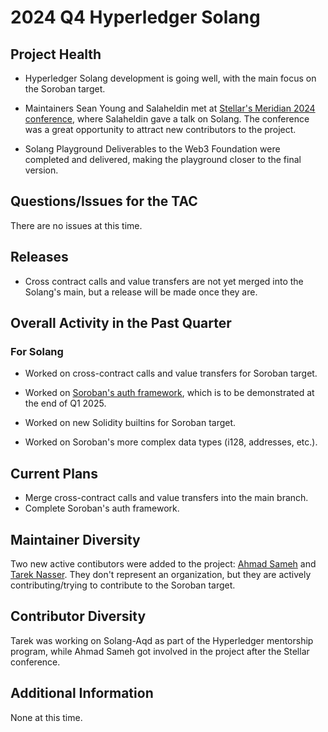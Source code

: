 [//]: # (SPDX-License-Identifier: CC-BY-4.0)

# 2024 Q4 Hyperledger Solang

## Project Health

* Hyperledger Solang development is going well, with the main focus on the Soroban target.

* Maintainers Sean Young and Salaheldin met at [Stellar's Meridian 2024 conference](https://meridian.stellar.org/), where Salaheldin gave a talk on Solang. The conference was a great opportunity to attract new contributors to the project.

* Solang Playground Deliverables to the Web3 Foundation were completed and delivered, making the playground closer to the final version.

## Questions/Issues for the TAC

There are no issues at this time.

## Releases

* Cross contract calls and value transfers are not yet merged into the Solang's main, but a release will be made once they are.

## Overall Activity in the Past Quarter

### For Solang

* Worked on cross-contract calls and value transfers for Soroban target.

* Worked on [Soroban's auth framework](https://github.com/stellar/stellar-protocol/blob/master/core/cap-0046-11.md), which is to be demonstrated at the end of Q1 2025. 

* Worked on new Solidity builtins for Soroban target.

* Worked on Soroban's more complex data types (i128, addresses, etc.).

## Current Plans

* Merge cross-contract calls and value transfers into the main branch.
* Complete Soroban's auth framework.

## Maintainer Diversity

Two new active contibutors were added to the project: [Ahmad Sameh](https://github.com/ahmadsamehh) and [Tarek Nasser](https://github.com/tareknaser).
They don't represent an organization, but they are actively contributing/trying to contribute to the Soroban target.

## Contributor Diversity

Tarek was working on Solang-Aqd as part of the Hyperledger mentorship program, while Ahmad Sameh got involved in the project after the Stellar conference.

## Additional Information

None at this time.

